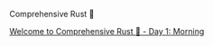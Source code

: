 Comprehensive Rust 🦀

[Welcome to Comprehensive Rust 🦀 - Day 1: Morning](https://google.github.io/comprehensive-rust/exercises/day-1/for-loops.html)
